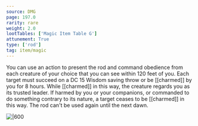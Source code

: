 ```yaml
---
source: DMG
page: 197.0
rarity: rare
weight: 2.0
lootTables: ['Magic Item Table G']
attunement: True
type: ['rod']
tag: item/magic
---
```


You can use an action to present the rod and command obedience from each creature of your choice that you can see within 120 feet of you. Each target must succeed on a DC 15 Wisdom saving throw or be [[charmed]] by you for 8 hours. While [[charmed]] in this way, the creature regards you as its trusted leader. If harmed by you or your companions, or commanded to do something contrary to its nature, a target ceases to be [[charmed]] in this way. The rod can't be used again until the next dawn.


![|600](https://5e.tools/img/items/DMG/Rod%20of%20Rulership.jpg)